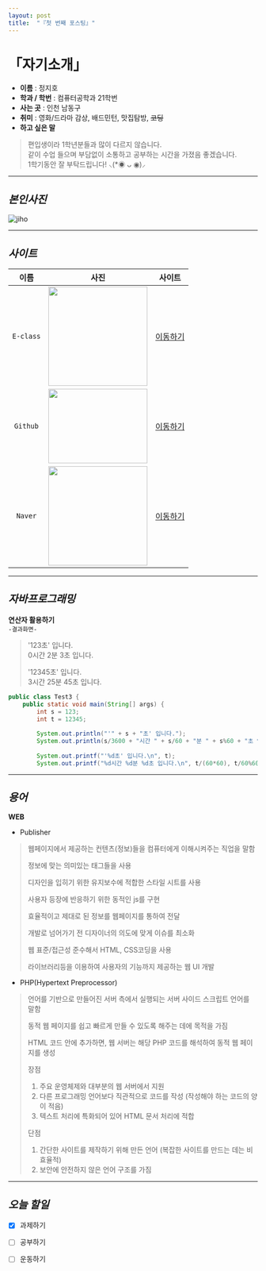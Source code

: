 ```yaml
---
layout: post
title:  "『첫 번째 포스팅』"
---
```

# 「자기소개」
<!-- Heading -->
<!-- Bullet list -->
<!-- Text attrivutes -->
<!-- Image -->
<!-- Link -->
<!-- Code -->
<!-- Click list -->



- **이름** : 정지호 
- **학과 / 학번** : 컴퓨터공학과 21학번 
- **사는 곳** : 인천 남동구
- **취미** : 영화/드라마 감상,  배드민턴,  맛집탐방,  ~~코딩~~
- **하고 싶은 말**
<!-- Quoto -->
  > 편입생이라 1학년분들과 많이 다르지 않습니다.     
  > 같이 수업 들으며 부담없이 소통하고 공부하는 시간을 가졌음 좋겠습니다.        
  > 1학기동안 잘 부탁드립니다! ⸜(*◉ ᴗ ◉)⸝    

***

## *본인사진*
![jiho](https://user-images.githubusercontent.com/127321491/226171178-bde24ccf-96aa-4eea-bc0f-1da226b0e7e1.jpg)

***

## *사이트*
<!-- Table -->





|이름|사진|사이트|
|:---:|:---:|:---:|
|`E-class`|<img src="https://user-images.githubusercontent.com/127321491/226171578-b91f9c4d-a733-4819-8a55-7763052877ea.jpg" width="200" height="200"/>|[이동하기](http://eclass.hansei.ac.kr/ilos/main/main_form.acl)|
|`Github`|<img src="https://user-images.githubusercontent.com/127321491/226171500-45af89bd-8fc3-43b7-bdd5-0d04ea825143.png" width="200" height="150"/>|[이동하기](https://github.com/)|
|`Naver`|<img src="https://user-images.githubusercontent.com/127321491/226171593-a33beba7-5680-4baf-84a5-152efb4f4715.jpg" width="200" height="200"/>|[이동하기](https://www.naver.com/)|

***

## *자바프로그래밍*
**연산자 활용하기**    
 `-결과화면-`    

> '123초' 입니다.  
> 0시간 2분 3초 입니다.
> 
> '12345초' 입니다.     
> 3시간 25분 45초 입니다.     

```java
public class Test3 {
	public static void main(String[] args) {
		int s = 123;
		int t = 12345;
		
		System.out.println("'" + s + "초' 입니다.");
		System.out.println(s/3600 + "시간 " + s/60 + "분 " + s%60 + "초 입니다.");
		
		System.out.printf("'%d초' 입니다.\n", t);
		System.out.printf("%d시간 %d분 %d초 입니다.\n", t/(60*60), t/60%60 ,t%60);      
```

***


## *용어*
**WEB**   

- Publisher
 > 웹페이지에서 제공하는 컨텐츠(정보)들을 컴퓨터에게 이해시켜주는 직업을 말함
 > 
 > 정보에 맞는 의미있는 태그들을 사용
 > 
 > 디자인을 입히기 위한 유지보수에 적합한 스타일 시트를 사용 
 > 
 > 사용자 등장에 반응하기 위한 동적인 js를 구현
 > 
 > 효율적이고 제대로 된 정보를 웹페이지를 통하여 전달
 > 
 > 개발로 넘어가기 전 디자이너의 의도에 맞게 이슈를 최소화 
 > 
 > 웹 표준/접근성 준수해서 HTML, CSS코딩을 사용
 > 
 > 라이브러리등을 이용하여 사용자의 기능까지 제공하는 웹 UI 개발


- PHP(Hypertext Preprocessor)
 > 언어를 기반으로 만들어진 서버 측에서 실행되는 서버 사이드 스크립트 언어를 말함
 > 
 >  동적 웹 페이지를 쉽고 빠르게 만들 수 있도록 해주는 데에 목적을 가짐
 >  
 >  HTML 코드 안에 추가하면, 웹 서버는 해당 PHP 코드를 해석하여 동적 웹 페이지를 생성
 >  
 >  장점
 >  1. 주요 운영체제와 대부분의 웹 서버에서 지원
 >  2. 다른 프로그래밍 언어보다 직관적으로 코드를 작성 (작성해야 하는 코드의 양이 적음)
 >  3. 텍스트 처리에 특화되어 있어 HTML 문서 처리에 적합
 >  
 >  단점
 >  1. 간단한 사이트를 제작하기 위해 만든 언어 (복잡한 사이트를 만드는 데는 비효율적)
 >  2. 보안에 안전하지 않은 언어 구조를 가짐



***

## *오늘 할일*
- [x] 과제하기
- [ ] 공부하기
- [ ] 운동하기


